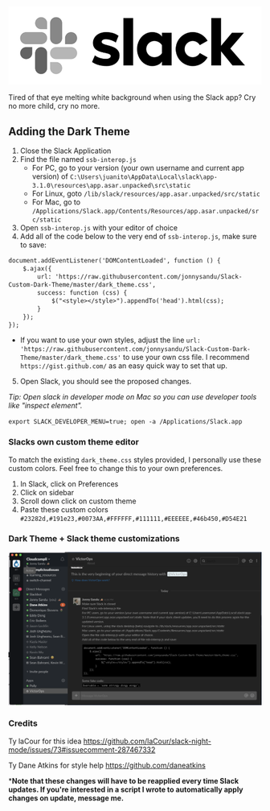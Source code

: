![logo](https://github.com/jonnysandu/Slack-Custom-Dark-Theme/blob/master/slack-logo-bw.png)

Tired of that eye melting white background when using the Slack app? Cry no more child, cry no more.

## Adding the Dark Theme

1) Close the Slack Application
2) Find the file named `ssb-interop.js`
    * For PC, go to your version (your own username and current app version) of `C:\Users\juanito\AppData\Local\slack\app-3.1.0\resources\app.asar.unpacked\src\static`
    * For Linux, goto `/lib/slack/resources/app.asar.unpacked/src/static`
    * For Mac, go to `/Applications/Slack.app/Contents/Resources/app.asar.unpacked/src/static`
3) Open `ssb-interop.js` with your editor of choice
4) Add all of the code below to the very end of `ssb-interop.js`, make sure to save:
```
document.addEventListener('DOMContentLoaded', function () {
    $.ajax({
        url: 'https://raw.githubusercontent.com/jonnysandu/Slack-Custom-Dark-Theme/master/dark_theme.css',
        success: function (css) {
            $("<style></style>").appendTo('head').html(css);
        }
    });
});
```

   * If you want to use your own styles, adjust the line 
`url: 'https://raw.githubusercontent.com/jonnysandu/Slack-Custom-Dark-Theme/master/dark_theme.css'` to use your own css file. I recommend `https://gist.github.com/` as an easy quick way to set that up.

5) Open Slack, you should see the proposed changes.


_Tip: Open slack in developer mode on Mac so you can use developer tools like "inspect element"._

`export SLACK_DEVELOPER_MENU=true; open -a /Applications/Slack.app`


### Slacks own custom theme editor

To match the existing `dark_theme.css` styles provided, I personally use these custom colors. Feel free to change this to your own preferences. 

1) In Slack, click on Preferences
2) Click on sidebar
3) Scroll down click on custom theme
4) Paste these custom colors
`#23282d,#191e23,#0073AA,#FFFFFF,#111111,#EEEEEE,#46b450,#D54E21`


### Dark Theme + Slack theme customizations
![dark_theme](https://github.com/jonnysandu/Slack-Custom-Dark-Theme/blob/master/dark-theme-preview.png)

### Credits

Ty laCour for this idea
https://github.com/laCour/slack-night-mode/issues/73#issuecomment-287467332

Ty Dane Atkins for style help
https://github.com/daneatkins

***Note that these changes will have to be reapplied every time Slack updates. If you're interested in a script I wrote to automatically apply changes on update, message me.**
